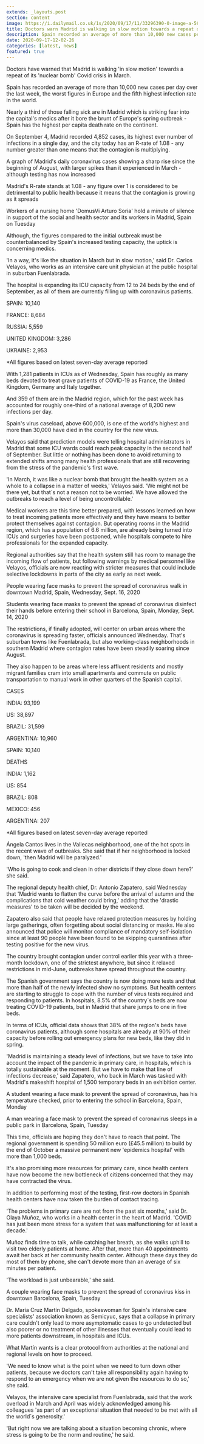 ```yaml
---
extends: _layouts.post
section: content
image: https://i.dailymail.co.uk/1s/2020/09/17/11/33296390-0-image-a-56_1600339923719.jpg 
title: Doctors warn Madrid is walking in slow motion towards a repeat of its nuclear bomb Covid crisis 
description: Spain recorded an average of more than 10,000 new cases per day over the last week, the worst figures in Europe and the fifth highest infection rate in the world. 
date: 2020-09-17-12-02-26 
categories: [latest, news] 
featured: true 
--- 
```

Doctors have warned that Madrid is walking 'in slow motion' towards a repeat of its 'nuclear bomb' Covid crisis in March.

Spain has recorded an average of more than 10,000 new cases per day over the last week, the worst figures in Europe and the fifth highest infection rate in the world.

Nearly a third of those falling sick are in Madrid which is striking fear into the capital's medics after it bore the brunt of Europe's spring outbreak - Spain has the highest per capita death rate on the continent.

On September 4, Madrid recorded 4,852 cases, its highest ever number of infections in a single day, and the city today has an R-rate of 1.08 - any number greater than one means that the contagion is multiplying.

A graph of Madrid's daily coronavirus cases showing a sharp rise since the beginning of August, with larger spikes than it experienced in March - although testing has now increased

Madrid's R-rate stands at 1.08 - any figure over 1 is considered to be detrimental to public health because it means that the contagion is growing as it spreads

Workers of a nursing home 'DomusVi Arturo Soria' hold a minute of silence in support of the social and health sector and its workers in Madrid, Spain on Tuesday

Although, the figures compared to the initial outbreak must be counterbalanced by Spain's increased testing capacity, the uptick is concerning medics.

'In a way, it's like the situation in March but in slow motion,' said Dr. Carlos Velayos, who works as an intensive care unit physician at the public hospital in suburban Fuenlabrada. 

The hospital is expanding its ICU capacity from 12 to 24 beds by the end of September, as all of them are currently filling up with coronavirus patients. 

SPAIN: 10,140

FRANCE: 8,684

RUSSIA: 5,559

UNITED KINGDOM: 3,286 

UKRAINE: 2,953

*All figures based on latest seven-day average reported 



With 1,281 patients in ICUs as of Wednesday, Spain has roughly as many beds devoted to treat grave patients of COVID-19 as France, the United Kingdom, Germany and Italy together.

And 359 of them are in the Madrid region, which for the past week has accounted for roughly one-third of a national average of 8,200 new infections per day.

Spain's virus caseload, above 600,000, is one of the world's highest and more than 30,000 have died in the country for the new virus.

Velayos said that prediction models were telling hospital administrators in Madrid that some ICU wards could reach peak capacity in the second half of September. But little or nothing has been done to avoid returning to extended shifts among many health professionals that are still recovering from the stress of the pandemic's first wave.

'In March, it was like a nuclear bomb that brought the health system as a whole to a collapse in a matter of weeks,' Velayos said. 'We might not be there yet, but that´s not a reason not to be worried. We have allowed the outbreaks to reach a level of being uncontrollable.'

Medical workers are this time better prepared, with lessons learned on how to treat incoming patients more effectively and they have means to better protect themselves against contagion. But operating rooms in the Madrid region, which has a population of 6.6 million, are already being turned into ICUs and surgeries have been postponed, while hospitals compete to hire professionals for the expanded capacity.

Regional authorities say that the health system still has room to manage the incoming flow of patients, but following warnings by medical personnel like Velayos, officials are now reacting with stricter measures that could include selective lockdowns in parts of the city as early as next week.



People wearing face masks to prevent the spread of coronavirus walk in downtown Madrid, Spain, Wednesday, Sept. 16, 2020

Students wearing face masks to prevent the spread of coronavirus disinfect their hands before entering their school in Barcelona, Spain, Monday, Sept. 14, 2020

The restrictions, if finally adopted, will center on urban areas where the coronavirus is spreading faster, officials announced Wednesday. That's suburban towns like Fuenlabrada, but also working-class neighborhoods in southern Madrid where contagion rates have been steadily soaring since August.

They also happen to be areas where less affluent residents and mostly migrant families cram into small apartments and commute on public transportation to manual work in other quarters of the Spanish capital.

CASES 

INDIA: 93,199

US: 38,897

BRAZIL: 31,599

ARGENTINA: 10,960

SPAIN: 10,140

DEATHS

INDIA: 1,162

US: 854

BRAZIL: 808

MEXICO: 456

ARGENTINA: 207 

*All figures based on latest seven-day average reported

Ángela Cantos lives in the Vallecas neighborhood, one of the hot spots in the recent wave of outbreaks. She said that if her neighborhood is locked down, 'then Madrid will be paralyzed.'

'Who is going to cook and clean in other districts if they close down here?' she said.

The regional deputy health chief, Dr. Antonio Zapatero, said Wednesday that 'Madrid wants to flatten the curve before the arrival of autumn and the complications that cold weather could bring,' adding that the 'drastic measures' to be taken will be decided by the weekend.

Zapatero also said that people have relaxed protection measures by holding large gatherings, often forgetting about social distancing or masks. He also announced that police will monitor compliance of mandatory self-isolation since at least 90 people have been found to be skipping quarantines after testing positive for the new virus.

The country brought contagion under control earlier this year with a three-month lockdown, one of the strictest anywhere, but since it relaxed restrictions in mid-June, outbreaks have spread throughout the country.

The Spanish government says the country is now doing more tests and that more than half of the newly infected show no symptoms. But health centers are starting to struggle to cope with the number of virus tests required and responding to patients. In hospitals, 8.5% of the country´s beds are now treating COVID-19 patients, but in Madrid that share jumps to one in five beds.

In terms of ICUs, official data shows that 38% of the region's beds have coronavirus patients, although some hospitals are already at 90% of their capacity before rolling out emergency plans for new beds, like they did in spring.

'Madrid is maintaining a steady level of infections, but we have to take into account the impact of the pandemic in primary care, in hospitals, which is totally sustainable at the moment. But we have to make that line of infections decrease,' said Zapatero, who back in March was tasked with Madrid's makeshift hospital of 1,500 temporary beds in an exhibition center.

A student wearing a face mask to prevent the spread of coronavirus, has his temperature checked, prior to entering the school in Barcelona, Spain, Monday

A man wearing a face mask to prevent the spread of coronavirus sleeps in a public park in Barcelona, Spain, Tuesday

This time, officials are hoping they don't have to reach that point. The regional government is spending 50 million euro (£45.5 million) to build by the end of October a massive permanent new 'epidemics hospital' with more than 1,000 beds. 

It's also promising more resources for primary care, since health centers have now become the new bottleneck of citizens concerned that they may have contracted the virus.

In addition to performing most of the testing, first-row doctors in Spanish health centers have now taken the burden of contact tracing.

'The problems in primary care are not from the past six months,' said Dr. Olaya Muñoz, who works in a health center in the heart of Madrid. 'COVID has just been more stress for a system that was malfunctioning for at least a decade.'

Muñoz finds time to talk, while catching her breath, as she walks uphill to visit two elderly patients at home. After that, more than 40 appointments await her back at her community health center. Although these days they do most of them by phone, she can't devote more than an average of six minutes per patient.

'The workload is just unbearable,' she said.

A couple wearing face masks to prevent the spread of coronavirus kiss in downtown Barcelona, Spain, Tuesday

Dr. María Cruz Martín Delgado, spokeswoman for Spain's intensive care specialists' association known as Semicyuc, says that a collapse in primary care couldn't only lead to more asymptomatic cases to go undetected but also poorer or no treatment of other illnesses that eventually could lead to more patients downstream, in hospitals and ICUs.

What Martín wants is a clear protocol from authorities at the national and regional levels on how to proceed.

'We need to know what is the point when we need to turn down other patients, because we doctors can't take all responsibility again having to respond to an emergency when we are not given the resources to do so,' she said.

Velayos, the intensive care specialist from Fuenlabrada, said that the work overload in March and April was widely acknowledged among his colleagues 'as part of an exceptional situation that needed to be met with all the world´s generosity.'

'But right now we are talking about a situation becoming chronic, where stress is going to be the norm and routine,' he said.

